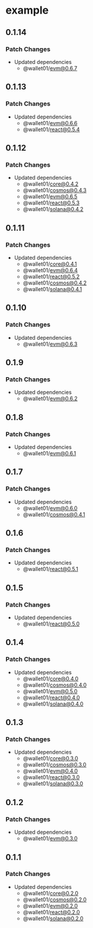 # example

## 0.1.14

### Patch Changes

- Updated dependencies
  - @wallet01/evm@0.6.7

## 0.1.13

### Patch Changes

- Updated dependencies
  - @wallet01/evm@0.6.6
  - @wallet01/react@0.5.4

## 0.1.12

### Patch Changes

- Updated dependencies
  - @wallet01/core@0.4.2
  - @wallet01/cosmos@0.4.3
  - @wallet01/evm@0.6.5
  - @wallet01/react@0.5.3
  - @wallet01/solana@0.4.2

## 0.1.11

### Patch Changes

- Updated dependencies
  - @wallet01/core@0.4.1
  - @wallet01/evm@0.6.4
  - @wallet01/react@0.5.2
  - @wallet01/cosmos@0.4.2
  - @wallet01/solana@0.4.1

## 0.1.10

### Patch Changes

- Updated dependencies
  - @wallet01/evm@0.6.3

## 0.1.9

### Patch Changes

- Updated dependencies
  - @wallet01/evm@0.6.2

## 0.1.8

### Patch Changes

- Updated dependencies
  - @wallet01/evm@0.6.1

## 0.1.7

### Patch Changes

- Updated dependencies
  - @wallet01/evm@0.6.0
  - @wallet01/cosmos@0.4.1

## 0.1.6

### Patch Changes

- Updated dependencies
  - @wallet01/react@0.5.1

## 0.1.5

### Patch Changes

- Updated dependencies
  - @wallet01/react@0.5.0

## 0.1.4

### Patch Changes

- Updated dependencies
  - @wallet01/core@0.4.0
  - @wallet01/cosmos@0.4.0
  - @wallet01/evm@0.5.0
  - @wallet01/react@0.4.0
  - @wallet01/solana@0.4.0

## 0.1.3

### Patch Changes

- Updated dependencies
  - @wallet01/core@0.3.0
  - @wallet01/cosmos@0.3.0
  - @wallet01/evm@0.4.0
  - @wallet01/react@0.3.0
  - @wallet01/solana@0.3.0

## 0.1.2

### Patch Changes

- Updated dependencies
  - @wallet01/evm@0.3.0

## 0.1.1

### Patch Changes

- Updated dependencies
  - @wallet01/core@0.2.0
  - @wallet01/cosmos@0.2.0
  - @wallet01/evm@0.2.0
  - @wallet01/react@0.2.0
  - @wallet01/solana@0.2.0
